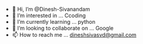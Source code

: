- 👋 Hi, I’m @Dinesh-Sivanandam
- 👀 I’m interested in ... Ccoding
- 🌱 I’m currently learning ... python
- 💞️ I’m looking to collaborate on ... Google
- 📫 How to reach me ... dineshsivasvd@gmail.com

<!---
Dinesh-Sivanandam/Dinesh-Sivanandam is a ✨ special ✨ repository because its `README.md` (this file) appears on your GitHub profile.
You can click the Preview link to take a look at your changes.
--->
